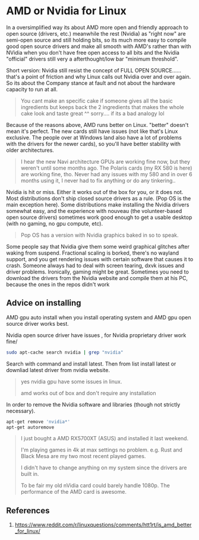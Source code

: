 # AMD or Nvidia for Linux

In a oversimplified way its about AMD more open and friendly approach to open source (drivers, etc.) meanwhile the rest (Nvidia) as "right now" are semi-open source and still holding bits, so its much more easy to compile good open source drivers and make all smooth with AMD's rather than with NVidia when you don't have free open access to all bits and the Nvidia "official" drivers still very a afterthought/low bar "minimum threshold".

Short version: Nvidia still resist the concept of FULL OPEN SOURCE...... that's a point of friction and why Linux calls out Nvidia over and over again. So its about the Company stance at fault and not about the hardware capacity to run at all. 

>  You cant make an specific cake if someone gives all the basic ingredients but keeps back the 2 ingredients that makes the whole cake look and taste great ^^ sorry.... if its a bad analogy lol

Because of the reasons above, AMD runs better on Linux. "better" doesn't mean it's perfect. The new cards still have issues (not like that's Linux exclusive. The people over at Windows land also have a lot of problems with the drivers for the newer cards), so you'll have better stability with older architectures.

> I hear the new Navi architecture GPUs are working fine now, but they weren't until some months ago. The Polaris cards (my RX 580 is here) are working fine, tho. Never had any issues with my 580 and in over 6 months using it, I never had to fix anything or do any tinkering..

Nvidia is hit or miss. Either it works out of the box for you, or it does not. Most distributions don't ship closed source drivers as a rule. (Pop OS is the main exception here). Some distributions make installing the Nvidia drivers somewhat easy, and the experience with nouveau (the volunteer-based open source drivers) sometimes work good enough to get a usable desktop (with no gaming, no gpu compute, etc). 

> Pop OS has a version with Nvidia graphics baked in so to speak.

Some people say that Nvidia give them some weird graphical glitches after waking from suspend. Fractional scaling is borked, there's no wayland support, and you get rendering issues with certain software that causes it to crash. Someone always had to deal with screen tearing, dxvk issues and driver problems. Ironically, gaming might be great. Sometimes you need to download the drivers from the Nvidia website and compile them at his PC, because the ones in the repos didn't work

## Advice on installing

AMD gpu auto install when you install operating system and AMD gpu open source driver works best.

Nvidia open source driver have issues , for Nvidia proprietary driver work fine/

```bash
sudo apt-cache search nvidia | grep "nvidia"
```

Search with command and install latest. Then from list install latest or downliad latest driver from nvidia website.

>  yes nvidia gpu have some issues in linux.
>
> amd works out of box and don't require any installation

In order to remove the Nvidia software and libraries (though not strictly necessary).

```bash
apt-get remove 'nvidia*'
apt-get autoremove
```

> I just bought a AMD RX5700XT (ASUS) and installed it last weekend.
>
> I'm playing games in 4k at max settings no problem. e.g. Rust and Black Mesa are my two most recent played games.
>
> I didn't have to change anything on my system since the drivers are built in.
>
> To be fair my old nVidia card could barely handle 1080p. The performance of the AMD card is awesome.

## References

1. https://www.reddit.com/r/linuxquestions/comments/htt1rt/is_amd_better_for_linux/